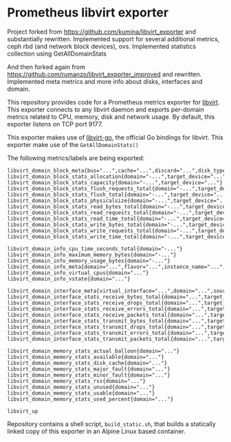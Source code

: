 # Prometheus libvirt exporter
Project forked from https://github.com/kumina/libvirt_exporter and substantially rewritten.
Implemented support for several additional metrics, ceph rbd (and network block devices), ovs.
Implemented statistics collection using GetAllDomainStats

And then forked again from https://github.com/rumanzo/libvirt_exporter_improved and rewritten.
Implemented meta metrics and more info about disks, interfaces and domain.

This repository provides code for a Prometheus metrics exporter
for [libvirt](https://libvirt.org/). This exporter connects to any
libvirt daemon and exports per-domain metrics related to CPU, memory,
disk and network usage. By default, this exporter listens on TCP port
9177.

This exporter makes use of
[libvirt-go](https://github.com/libvirt/libvirt-go), the official Go
bindings for libvirt. This exporter make use of the
`GetAllDomainStats()`

The following metrics/labels are being exported:

```
libvirt_domain_block_meta{bus="...",cache="...",discard="...",disk_type="...",domain="...",driver_type="...",serial="...",source_file="...",target_device="..."}
libvirt_domain_block_stats_allocation{domain="-...",target_device="..."}
libvirt_domain_block_stats_capacity{domain="-...",target_device="..."}
libvirt_domain_block_stats_flush_requests_total{domain="-...",target_device="..."}
libvirt_domain_block_stats_flush_total{domain="-...",target_device="..."}
libvirt_domain_block_stats_physicalsize{domain="-...",target_device="..."}
libvirt_domain_block_stats_read_bytes_total{domain="-...",target_device="..."}
libvirt_domain_block_stats_read_requests_total{domain="-...",target_device="..."}
libvirt_domain_block_stats_read_time_total{domain="-...",target_device="..."}
libvirt_domain_block_stats_write_bytes_total{domain="-...",target_device="..."}
libvirt_domain_block_stats_write_requests_total{domain="-...",target_device="..."}
libvirt_domain_block_stats_write_time_total{domain="-...",target_device="..."}

libvirt_domain_info_cpu_time_seconds_total{domain="-..."}
libvirt_domain_info_maximum_memory_bytes{domain="-..."}
libvirt_domain_info_memory_usage_bytes{domain="-..."}
libvirt_domain_info_meta{domain="...",flavor="...",instance_name="...",project_name="...",project_uuid="...",root_type="...",root_uuid="...",user_name="...",user_uuid="...",uuid="..."}
libvirt_domain_info_virtual_cpus{domain="..."}
libvirt_domain_info_vstate{domain="..."}

libvirt_domain_interface_meta{virtual_interface="...",domain="...",source_bridge="...",target_device="..."}
libvirt_domain_interface_stats_receive_bytes_total{domain="...",target_device="..."}
libvirt_domain_interface_stats_receive_drops_total{domain="...",target_device="..."}
libvirt_domain_interface_stats_receive_errors_total{domain="...",target_device="..."}
libvirt_domain_interface_stats_receive_packets_total{domain="...",target_device="..."}
libvirt_domain_interface_stats_transmit_bytes_total{domain="...",target_device="..."}
libvirt_domain_interface_stats_transmit_drops_total{domain="...",target_device="..."}
libvirt_domain_interface_stats_transmit_errors_total{domain="...",target_device="..."}
libvirt_domain_interface_stats_transmit_packets_total{domain="...",target_device="..."}

libvirt_domain_memory_stats_actual_balloon{domain="..."}
libvirt_domain_memory_stats_available{domain="..."}
libvirt_domain_memory_stats_disk_cache{domain="..."}
libvirt_domain_memory_stats_major_fault{domain="..."}
libvirt_domain_memory_stats_minor_fault{domain="..."}
libvirt_domain_memory_stats_rss{domain="..."}
libvirt_domain_memory_stats_unused{domain="..."}
libvirt_domain_memory_stats_usable{domain="..."}
libvirt_domain_memory_stats_used_percent{domain="..."}

libvirt_up
```

Repository contains a shell script, `build_static.sh`, that builds a
statically linked copy of this exporter in an Alpine Linux based
container.
